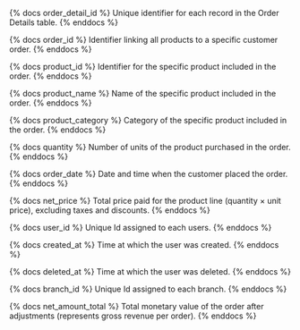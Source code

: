 {% docs order_detail_id %}
Unique identifier for each record in the Order Details table.
{% enddocs %}

{% docs order_id %}
Identifier linking all products to a specific customer order.
{% enddocs %}

{% docs product_id %}
Identifier for the specific product included in the order.
{% enddocs %}

{% docs product_name %}
Name of the specific product included in the order.
{% enddocs %}

{% docs product_category %}
Category of the specific product included in the order.
{% enddocs %}


{% docs quantity %}
Number of units of the product purchased in the order.
{% enddocs %}

{% docs order_date %}
Date and time when the customer placed the order.
{% enddocs %}

{% docs net_price %}
Total price paid for the product line (quantity × unit price), excluding taxes and discounts.
{% enddocs %}

{% docs user_id %}
Unique Id assigned to each users.
{% enddocs %}

{% docs created_at %}
Time at which the user was created.
{% enddocs %}

{% docs deleted_at %}
Time at which the user was deleted.
{% enddocs %}

{% docs branch_id %}
Unique Id assigned to each branch.
{% enddocs %}

{% docs net_amount_total %}
Total monetary value of the order after adjustments (represents gross revenue per order).
{% enddocs %}
